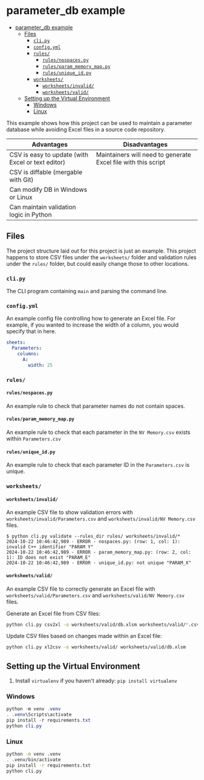 # parameter_db example

- [parameter\_db example](#parameter_db-example)
  - [Files](#files)
    - [`cli.py`](#clipy)
    - [`config.yml`](#configyml)
    - [`rules/`](#rules)
      - [`rules/nospaces.py`](#rulesnospacespy)
      - [`rules/param_memory_map.py`](#rulesparam_memory_mappy)
      - [`rules/unique_id.py`](#rulesunique_idpy)
    - [`worksheets/`](#worksheets)
      - [`worksheets/invalid/`](#worksheetsinvalid)
      - [`worksheets/valid/`](#worksheetsvalid)
  - [Setting up the Virtual Environment](#setting-up-the-virtual-environment)
    - [Windows](#windows)
    - [Linux](#linux)

This example shows how this project can be used to maintain a parameter database while avoiding Excel files in a source code repository.

|Advantages|Disadvantages|
|----|----|
|CSV is easy to update (with Excel or text editor)|Maintainers will need to generate Excel file with this script|
|CSV is diffable (mergable with Git)||
|Can modify DB in Windows or Linux||
|Can maintain validation logic in Python||

## Files
The project structure laid out for this project is just an example.
This project happens to store CSV files under the `worksheets/` folder and validation rules under the `rules/` folder, but could easily change those to other locations.
### `cli.py`
The CLI program containing `main` and parsing the command line.
### `config.yml`
An example config file controlling how to generate an Excel file.
For example, if you wanted to increase the width of a column, you would specify that in here.
```yaml
sheets:
  Parameters:
    columns:
      A:
        width: 25
```
### `rules/`
#### `rules/nospaces.py`
An example rule to check that parameter names do not contain spaces.
#### `rules/param_memory_map.py`
An example rule to check that each parameter in the `NV Memory.csv` exists within `Parameters.csv`
#### `rules/unique_id.py`
An example rule to check that each parameter ID in the `Parameters.csv` is unique.
### `worksheets/`
#### `worksheets/invalid/`
An example CSV file to show validation errors with `worksheets/invalid/Parameters.csv` and `worksheets/invalid/NV Memory.csv` files.
```
$ python cli.py validate --rules_dir rules/ worksheets/invalid/*
2024-10-22 10:46:42,989 - ERROR - nospaces.py: (row: 1, col: 1): invalid C++ identifier "PARAM Y"
2024-10-22 10:46:42,989 - ERROR - param_memory_map.py: (row: 2, col: 1): ID does not exist "PARAM_E"
2024-10-22 10:46:42,989 - ERROR - unique_id.py: not unique "PARAM_X"
```
#### `worksheets/valid/`
An example CSV file to correctly generate an Excel file with `worksheets/valid/Parameters.csv` and `worksheets/valid/NV Memory.csv` files.

Generate an Excel file from CSV files:
```bash
python cli.py csv2xl -o worksheets/valid/db.xlsm worksheets/valid/*.csv
```

Update CSV files based on changes made within an Excel file:
```bash
python cli.py xl2csv -o worksheets/valid/ worksheets/valid/db.xlsm
```

## Setting up the Virtual Environment

1. Install `virtualenv` if you haven't already: `pip install virtualenv`

### Windows
```powershell
python -m venv .venv
. .venv\Scripts\activate
pip install -r requirements.txt
python cli.py
```

### Linux
```bash
python -m venv .venv
. .venv/bin/activate
pip install -r requirements.txt
python cli.py
```
